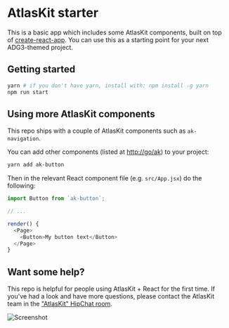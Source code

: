 # AtlasKit starter

This is a basic app which includes some AtlasKit components, built on top of [create-react-app](https://github.com/facebookincubator/create-react-app). You can use this as a starting point for your next ADG3-themed project.

## Getting started

```bash
yarn # if you don't have yarn, install with: npm install -g yarn
npm run start
```

## Using more AtlasKit components

This repo ships with a couple of AtlasKit components such as `ak-navigation`.

You can add other components (listed at [http://go/ak](http://go/ak)) to your project:

```bash
yarn add ak-button
```

Then in the relevant React component file (e.g. `src/App.jsx`) do the following:

```js
import Button from `ak-button`;

// ...

render() {
  <Page>
    <Button>My button text</Button>
  </Page>
}
```

## Want some help?

This repo is helpful for people using AtlasKit + React for the first time. If you've had a look and have more questions, please contact the AtlasKit team in the ["AtlasKit" HipChat room](hipchat://atlassian.hipchat.com/chat/room/AtlasKit).

![Screenshot](https://bitbucket.org/atlassian/atlaskit-starter/raw/master/screenshot.png)
